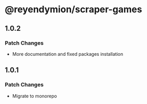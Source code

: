 # @reyendymion/scraper-games

## 1.0.2

### Patch Changes

- More documentation and fixed packages installation

## 1.0.1

### Patch Changes

- Migrate to monorepo
